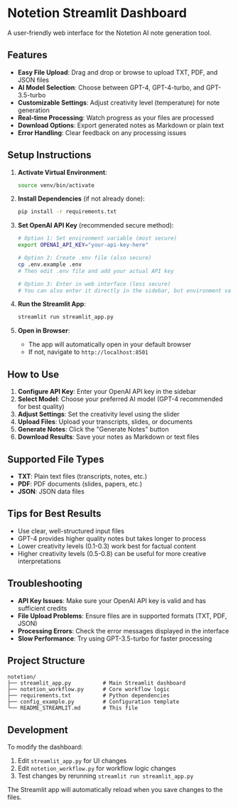 # Notetion Streamlit Dashboard

A user-friendly web interface for the Notetion AI note generation tool.

## Features

- **Easy File Upload**: Drag and drop or browse to upload TXT, PDF, and JSON files
- **AI Model Selection**: Choose between GPT-4, GPT-4-turbo, and GPT-3.5-turbo
- **Customizable Settings**: Adjust creativity level (temperature) for note generation
- **Real-time Processing**: Watch progress as your files are processed
- **Download Options**: Export generated notes as Markdown or plain text
- **Error Handling**: Clear feedback on any processing issues

## Setup Instructions

1. **Activate Virtual Environment**:
   ```bash
   source venv/bin/activate
   ```

2. **Install Dependencies** (if not already done):
   ```bash
   pip install -r requirements.txt
   ```

3. **Set OpenAI API Key** (recommended secure method):
   ```bash
   # Option 1: Set environment variable (most secure)
   export OPENAI_API_KEY="your-api-key-here"
   
   # Option 2: Create .env file (also secure)
   cp .env.example .env
   # Then edit .env file and add your actual API key
   
   # Option 3: Enter in web interface (less secure)
   # You can also enter it directly in the sidebar, but environment variables are safer
   ```

4. **Run the Streamlit App**:
   ```bash
   streamlit run streamlit_app.py
   ```

5. **Open in Browser**:
   - The app will automatically open in your default browser
   - If not, navigate to `http://localhost:8501`

## How to Use

1. **Configure API Key**: Enter your OpenAI API key in the sidebar
2. **Select Model**: Choose your preferred AI model (GPT-4 recommended for best quality)
3. **Adjust Settings**: Set the creativity level using the slider
4. **Upload Files**: Upload your transcripts, slides, or documents
5. **Generate Notes**: Click the "Generate Notes" button
6. **Download Results**: Save your notes as Markdown or text files

## Supported File Types

- **TXT**: Plain text files (transcripts, notes, etc.)
- **PDF**: PDF documents (slides, papers, etc.)
- **JSON**: JSON data files

## Tips for Best Results

- Use clear, well-structured input files
- GPT-4 provides higher quality notes but takes longer to process
- Lower creativity levels (0.1-0.3) work best for factual content
- Higher creativity levels (0.5-0.8) can be useful for more creative interpretations

## Troubleshooting

- **API Key Issues**: Make sure your OpenAI API key is valid and has sufficient credits
- **File Upload Problems**: Ensure files are in supported formats (TXT, PDF, JSON)
- **Processing Errors**: Check the error messages displayed in the interface
- **Slow Performance**: Try using GPT-3.5-turbo for faster processing

## Project Structure

```
notetion/
├── streamlit_app.py          # Main Streamlit dashboard
├── notetion_workflow.py      # Core workflow logic
├── requirements.txt          # Python dependencies
├── config_example.py         # Configuration template
└── README_STREAMLIT.md       # This file
```

## Development

To modify the dashboard:

1. Edit `streamlit_app.py` for UI changes
2. Edit `notetion_workflow.py` for workflow logic changes
3. Test changes by rerunning `streamlit run streamlit_app.py`

The Streamlit app will automatically reload when you save changes to the files.
